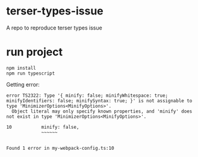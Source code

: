 # terser-types-issue
A repo to reproduce terser types issue

# run project
```
npm install
npm run typescript
```

Getting error:
```
error TS2322: Type '{ minify: false; minifyWhitespace: true; minifyIdentifiers: false; minifySyntax: true; }' is not assignable to type 'MinimizerOptions<MinifyOptions>'.
  Object literal may only specify known properties, and 'minify' does not exist in type 'MinimizerOptions<MinifyOptions>'.

10           minify: false,
             ~~~~~~


Found 1 error in my-webpack-config.ts:10
```
